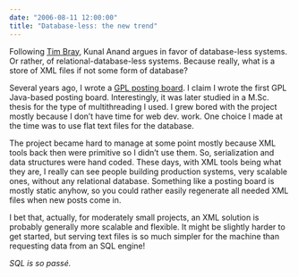 ```yaml
---
date: "2006-08-11 12:00:00"
title: "Database-less: the new trend"
---
```




Following [Tim Bray](http://www.tbray.org/ongoing/When/200x/2006/07/17/No-Databases), Kunal Anand argues in favor of database-less systems. Or rather, of relational-database-less systems. Because really, what is a store of XML files if not some form of database?

Several years ago, I wrote a [GPL posting board](http://sourceforge.net/projects/webforum/). I claim I wrote the first GPL Java-based posting board. Interestingly, it was later studied in a M.Sc. thesis for the type of multithreading I used. I grew bored with the project mostly because I don&rsquo;t have time for web dev. work. One choice I made at the time was to use flat text files for the database.

The project became hard to manage at some point mostly because XML tools back then were primitive so I didn&rsquo;t use them. So, serialization and data structures were hand coded. These days, with XML tools being what they are, I really can see people building production systems, very scalable ones, without any relational database. Something like a posting board is mostly static anyhow, so you could rather easily regenerate all needed XML files when new posts come in.

I bet that, actually, for moderately small projects, an XML solution is probably generally more scalable and flexible. It might be slightly harder to get started, but serving text files is so much simpler for the machine than requesting data from an SQL engine!

<em>SQL is so passé.</em>

